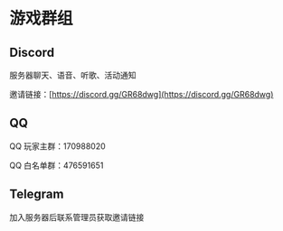 # 游戏群组

## Discord

服务器聊天、语音、听歌、活动通知

邀请链接：[https://discord.gg/GR68dwg](https://discord.gg/GR68dwg)

## QQ

QQ 玩家主群：170988020

QQ 白名单群：476591651

## Telegram

加入服务器后联系管理员获取邀请链接

